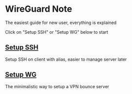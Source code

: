 # WireGuard Note
The easiest guide for new user, everything is explained

Click on "Setup SSH" or "Setup WG" below to start

## [Setup SSH](HOWTOSSH.md)
Setup SSH on client with alias, easier to manage server later

## [Setup WG](WIREGUARD.md)
The minimalistic way to setup a VPN bounce server